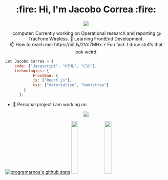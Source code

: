 <h1 align="center"> :fire: Hi, I'm Jacobo Correa :fire: </h1>
<p align="center">
<img  src="https://user-images.githubusercontent.com/45574618/100775532-6627d500-33d1-11eb-88a6-0b41dbfc84a5.png">
</p>
<p align="center">
 :computer: Currently working on Operational research and reporting @ TracFone Wireless.
 🌱 Learning FrontEnd Development.</br>
 📫 How to reach me: https://bit.ly/2Vn7MHx
 ⚡ Fun fact: I draw stuffs that look weird.
</p>

```javascript
Let Jacobo Correa = {
    code: ["Javascript", "HTML", "CSS"],
    technologies: {
            FrontEnd: {
            js: ["React.js"],
            css: ["materialize", "bootstrap"]
        }
      };
```

- :mega: Personal project i am working on </br>
<p align="center"> <img src="https://user-images.githubusercontent.com/45574618/100776815-05010100-33d3-11eb-9ad8-488b28877f7e.gif"></p>

[![programarnos's github stats](https://github-readme-stats.vercel.app/api?username=programarnos&show_icons=true&theme=graywhite)](https://github.com/anuraghazra/github-readme-stats) <img width="20.5%" src="https://user-images.githubusercontent.com/45574618/100784648-8067b000-33dd-11eb-8ed7-a3165981f8f7.gif"><img width="20.5%" src="https://user-images.githubusercontent.com/45574618/100784648-8067b000-33dd-11eb-8ed7-a3165981f8f7.gif">

